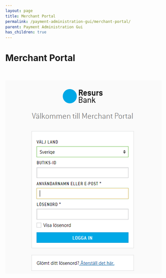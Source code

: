 ```yaml
---
layout: page
title: Merchant Portal
permalink: /payment-administration-gui/merchant-portal/
parent: Payment Administration Gui
has_children: true
---
```




# Merchant Portal 

  
  
  
  
                                                                       
                                                                       
     ![](../../../attachments/16057099/16057209.png)
